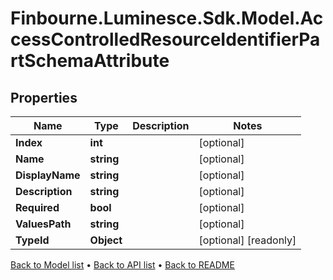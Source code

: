 # Finbourne.Luminesce.Sdk.Model.AccessControlledResourceIdentifierPartSchemaAttribute

## Properties

Name | Type | Description | Notes
------------ | ------------- | ------------- | -------------
**Index** | **int** |  | [optional] 
**Name** | **string** |  | [optional] 
**DisplayName** | **string** |  | [optional] 
**Description** | **string** |  | [optional] 
**Required** | **bool** |  | [optional] 
**ValuesPath** | **string** |  | [optional] 
**TypeId** | **Object** |  | [optional] [readonly] 

[Back to Model list](../README.md#documentation-for-models) &#8226; [Back to API list](../README.md#documentation-for-api-endpoints) &#8226; [Back to README](../README.md)

